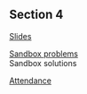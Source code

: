 ## Section 4

[Slides](https://docs.google.com/presentation/d/1DC4LwWudps4JQ0jPY4Csbr5vHn4g5Xj6FO8KvS0XpCg/edit?usp=sharing)

[Sandbox problems](http://bit.ly/2C2yCMB)    
Sandbox solutions

[Attendance](https://docs.google.com/forms/d/e/1FAIpQLSd2CN3RqWJu_Mr8ymIaIXtMWgP7bfNr1QuNub_0b7noAEDfUQ/viewform?usp=sf_link)
